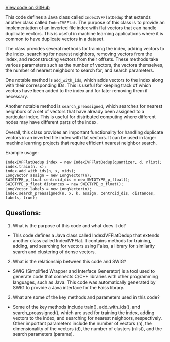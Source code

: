 [View code on GitHub](https://github.com/misbahsy/the-algorithm/ann/src/main/java/com/twitter/ann/faiss/swig/IndexIVFFlatDedup.java)

This code defines a Java class called `IndexIVFFlatDedup` that extends another class called `IndexIVFFlat`. The purpose of this class is to provide an implementation of an inverted file index with flat vectors that can handle duplicate vectors. This is useful in machine learning applications where it is common to have duplicate vectors in a dataset. 

The class provides several methods for training the index, adding vectors to the index, searching for nearest neighbors, removing vectors from the index, and reconstructing vectors from their offsets. These methods take various parameters such as the number of vectors, the vectors themselves, the number of nearest neighbors to search for, and search parameters. 

One notable method is `add_with_ids`, which adds vectors to the index along with their corresponding IDs. This is useful for keeping track of which vectors have been added to the index and for later removing them if necessary. 

Another notable method is `search_preassigned`, which searches for nearest neighbors of a set of vectors that have already been assigned to a particular index. This is useful for distributed computing where different nodes may have different parts of the index. 

Overall, this class provides an important functionality for handling duplicate vectors in an inverted file index with flat vectors. It can be used in larger machine learning projects that require efficient nearest neighbor search. 

Example usage:

```
IndexIVFFlatDedup index = new IndexIVFFlatDedup(quantizer, d, nlist);
index.train(n, x);
index.add_with_ids(n, x, xids);
LongVector assign = new LongVector(n);
SWIGTYPE_p_float centroid_dis = new SWIGTYPE_p_float();
SWIGTYPE_p_float distances = new SWIGTYPE_p_float();
LongVector labels = new LongVector(n);
index.search_preassigned(n, x, k, assign, centroid_dis, distances, labels, true);
```
## Questions: 
 1. What is the purpose of this code and what does it do?
- This code defines a Java class called IndexIVFFlatDedup that extends another class called IndexIVFFlat. It contains methods for training, adding, and searching for vectors using Faiss, a library for similarity search and clustering of dense vectors.

2. What is the relationship between this code and SWIG?
- SWIG (Simplified Wrapper and Interface Generator) is a tool used to generate code that connects C/C++ libraries with other programming languages, such as Java. This code was automatically generated by SWIG to provide a Java interface for the Faiss library.

3. What are some of the key methods and parameters used in this code?
- Some of the key methods include train(), add_with_ids(), and search_preassigned(), which are used for training the index, adding vectors to the index, and searching for nearest neighbors, respectively. Other important parameters include the number of vectors (n), the dimensionality of the vectors (d), the number of clusters (nlist), and the search parameters (params).